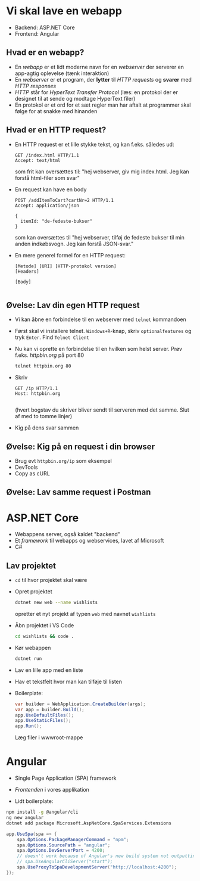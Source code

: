 # Vi skal lave en webapp
- Backend: ASP.NET Core
- Frontend: Angular


## Hvad er en webapp?

- En *webapp* er et lidt moderne navn for en *webserver* der serverer en app-agtig oplevelse (tænk interaktion)
- En *webserver* er et program, der **lytter** til *HTTP requests* og **svarer** med *HTTP responses*
- *HTTP* står for *HyperText Transfer Protocol* (læs: en protokol der er designet til at sende og modtage HyperText filer)
- En protokol er et ord for et sæt regler man har aftalt at programmer skal følge for at snakke med hinanden


## Hvad er en **HTTP request**?

- En HTTP request er et lille stykke tekst, og kan f.eks. således ud:
  ```text
  GET /index.html HTTP/1.1
  Accept: text/html
  ```
  som frit kan oversættes til: "hej webserver, giv mig index.html. Jeg kan forstå html-filer som svar"


- En request kan have en body
  ```text
  POST /addItemToCart?cartNr=2 HTTP/1.1
  Accept: application/json

  {
    itemId: "de-fedeste-bukser"
  }
  ```
  som kan oversættes til "hej webserver, tilføj de fedeste bukser til min anden indkøbsvogn. Jeg kan forstå JSON-svar."


- En mere generel formel for en HTTP request:
  ```text
  [Metode] [URI] [HTTP-protokol version]
  [Headers]

  [Body]


## Øvelse: Lav din egen HTTP request

- Vi kan åbne en forbindelse til en webserver med `telnet` kommandoen
- Først skal vi installere telnet. `Windows+R`-knap, skriv `optionalfeatures` og tryk `Enter`. Find `Telnet Client`


- Nu kan vi oprette en forbindelse til en hvilken som helst server. Prøv f.eks. *httpbin.org* på port 80
  ```bash
  telnet httpbin.org 80
  ```
- Skriv
  ```text
  GET /ip HTTP/1.1
  Host: httpbin.org
  

  ```
  (hvert bogstav du skriver bliver sendt til serveren med det samme. Slut af med to tomme linjer)
- Kig på dens svar sammen


## Øvelse: Kig på en request i din browser

 - Brug evt `httpbin.org/ip` som eksempel
 - DevTools
 - Copy as cURL


## Øvelse: Lav samme request i Postman



# ASP.NET Core
- Webappens server, også kaldet "backend"
- Et *framework* til webapps og webservices, lavet af Microsoft
- C#


## Lav projektet
- `cd` til hvor projektet skal være
- Opret projektet
  ```bash
  dotnet new web --name wishlists
  ```
  opretter et nyt projekt af typen `web` med navnet `wishlists`
- Åbn projektet i VS Code
  ```bash
  cd wishlists && code .
  ```
- Kør webappen
  ```bash
  dotnet run
  ```


- Lav en lille app med en liste
- Hav et tekstfelt hvor man kan tilføje til listen
- Boilerplate:
  ```c#
  var builder = WebApplication.CreateBuilder(args);
  var app = builder.Build();
  app.UseDefaultFiles();
  app.UseStaticFiles();
  app.Run();
  ```
  Læg filer i wwwroot-mappe



# Angular
- Single Page Application (SPA) framework
- *Frontenden* i vores applikation


- Lidt boilerplate:
```bash
npm install -g @angular/cli
ng new angular
dotnet add package Microsoft.AspNetCore.SpaServices.Extensions
```
```c#
app.UseSpa(spa => {
    spa.Options.PackageManagerCommand = "npm";
    spa.Options.SourcePath = "angular";
    spa.Options.DevServerPort = 4200;
    // doesn't work because of Angular's new build system not outputting expected string when ready
    // spa.UseAngularCliServer("start"); 
    spa.UseProxyToSpaDevelopmentServer("http://localhost:4200");
});
```